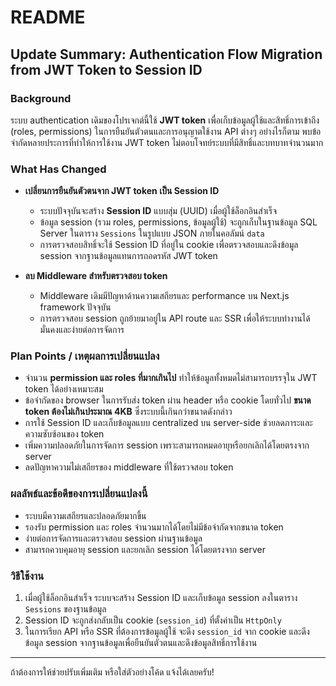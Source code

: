 # README

## Update Summary: Authentication Flow Migration from JWT Token to Session ID

### Background

ระบบ authentication เดิมของโปรเจกต์นี้ใช้ **JWT token** เพื่อเก็บข้อมูลผู้ใช้และสิทธิ์การเข้าถึง (roles, permissions) ในการยืนยันตัวตนและการอนุญาตใช้งาน API ต่างๆ อย่างไรก็ตาม พบข้อจำกัดหลายประการที่ทำให้การใช้งาน JWT token ไม่ตอบโจทย์ระบบที่มีสิทธิ์และบทบาทจำนวนมาก

### What Has Changed

* **เปลี่ยนการยืนยันตัวตนจาก JWT token เป็น Session ID**

  * ระบบปัจจุบันจะสร้าง **Session ID** แบบสุ่ม (UUID) เมื่อผู้ใช้ล็อกอินสำเร็จ
  * ข้อมูล session (รวม roles, permissions, ข้อมูลผู้ใช้) จะถูกเก็บในฐานข้อมูล SQL Server ในตาราง `Sessions` ในรูปแบบ JSON ภายในคอลัมน์ `data`
  * การตรวจสอบสิทธิ์จะใช้ Session ID ที่อยู่ใน cookie เพื่อตรวจสอบและดึงข้อมูล session จากฐานข้อมูลแทนการถอดรหัส JWT token
* **ลบ Middleware สำหรับตรวจสอบ token**

  * Middleware เดิมมีปัญหาด้านความเสถียรและ performance บน Next.js framework ปัจจุบัน
  * การตรวจสอบ session ถูกย้ายมาอยู่ใน API route และ SSR เพื่อให้ระบบทำงานได้มั่นคงและง่ายต่อการจัดการ

### Plan Points / เหตุผลการเปลี่ยนแปลง

* จำนวน **permission และ roles ที่มากเกินไป** ทำให้ข้อมูลทั้งหมดไม่สามารถบรรจุใน JWT token ได้อย่างเหมาะสม
* ข้อจำกัดของ browser ในการรับส่ง token ผ่าน header หรือ cookie โดยทั่วไป **ขนาด token ต้องไม่เกินประมาณ 4KB** ซึ่งระบบนี้เกินกว่าขนาดดังกล่าว
* การใช้ Session ID และเก็บข้อมูลแบบ centralized บน server-side ช่วยลดภาระและความซับซ้อนของ token
* เพิ่มความปลอดภัยในการจัดการ session เพราะสามารถหมดอายุหรือยกเลิกได้โดยตรงจาก server
* ลดปัญหาความไม่เสถียรของ middleware ที่ใช้ตรวจสอบ token

### ผลลัพธ์และข้อดีของการเปลี่ยนแปลงนี้

* ระบบมีความเสถียรและปลอดภัยมากขึ้น
* รองรับ permission และ roles จำนวนมากได้โดยไม่มีข้อจำกัดจากขนาด token
* ง่ายต่อการจัดการและตรวจสอบ session ผ่านฐานข้อมูล
* สามารถควบคุมอายุ session และยกเลิก session ได้โดยตรงจาก server

### วิธีใช้งาน

1. เมื่อผู้ใช้ล็อกอินสำเร็จ ระบบจะสร้าง Session ID และเก็บข้อมูล session ลงในตาราง `Sessions` ของฐานข้อมูล
2. Session ID จะถูกส่งกลับเป็น cookie (`session_id`) ที่ตั้งค่าเป็น `HttpOnly`
3. ในการเรียก API หรือ SSR ที่ต้องการข้อมูลผู้ใช้ จะดึง `session_id` จาก cookie และดึงข้อมูล session จากฐานข้อมูลเพื่อยืนยันตัวตนและดึงข้อมูลสิทธิ์การใช้งาน

---

ถ้าต้องการให้ช่วยปรับเพิ่มเติม หรือใส่ตัวอย่างโค้ด แจ้งได้เลยครับ!

